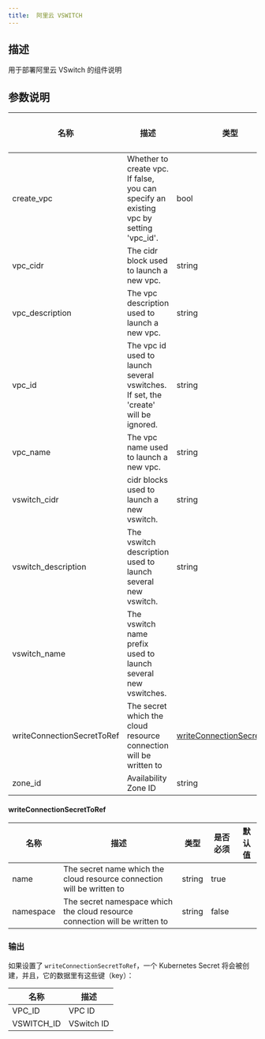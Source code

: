 ```yaml
---
title:  阿里云 VSWITCH
---
```


## 描述

用于部署阿里云 VSwitch 的组件说明

## 参数说明


 名称 | 描述 | 类型 | 是否必须 | 默认值 
 ------------ | ------------- | ------------- | ------------- | ------------- 
 create_vpc | Whether to create vpc. If false, you can specify an existing vpc by setting 'vpc_id'. | bool | false |  
 vpc_cidr | The cidr block used to launch a new vpc. | string | false |  
 vpc_description | The vpc description used to launch a new vpc. | string | false |  
 vpc_id | The vpc id used to launch several vswitches. If set, the 'create' will be ignored. | string | false |  
 vpc_name | The vpc name used to launch a new vpc. | string | false |  
 vswitch_cidr | cidr blocks used to launch a new vswitch. | string | false |  
 vswitch_description | The vswitch description used to launch several new vswitch. | string | false |  
 vswitch_name | The vswitch name prefix used to launch several new vswitches. |  | false |  
 writeConnectionSecretToRef | The secret which the cloud resource connection will be written to | [writeConnectionSecretToRef](#writeConnectionSecretToRef) | false |  
 zone_id | Availability Zone ID | string | false |  


#### writeConnectionSecretToRef

 名称 | 描述 | 类型 | 是否必须 | 默认值 
 ------------ | ------------- | ------------- | ------------- | ------------- 
 name | The secret name which the cloud resource connection will be written to | string | true |  
 namespace | The secret namespace which the cloud resource connection will be written to | string | false |  


### 输出

如果设置了 `writeConnectionSecretToRef`，一个 Kubernetes Secret 将会被创建，并且，它的数据里有这些键（key）：

 名称 | 描述 
 ------------ | ------------- 
 VPC_ID | VPC ID
 VSWITCH_ID | VSwitch ID
